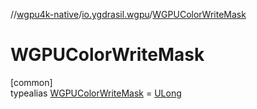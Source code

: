 //[wgpu4k-native](../../../index.md)/[io.ygdrasil.wgpu](../index.md)/[WGPUColorWriteMask](index.md)

# WGPUColorWriteMask

[common]\
typealias [WGPUColorWriteMask](index.md) = [ULong](https://kotlinlang.org/api/core/kotlin-stdlib/kotlin/-u-long/index.html)